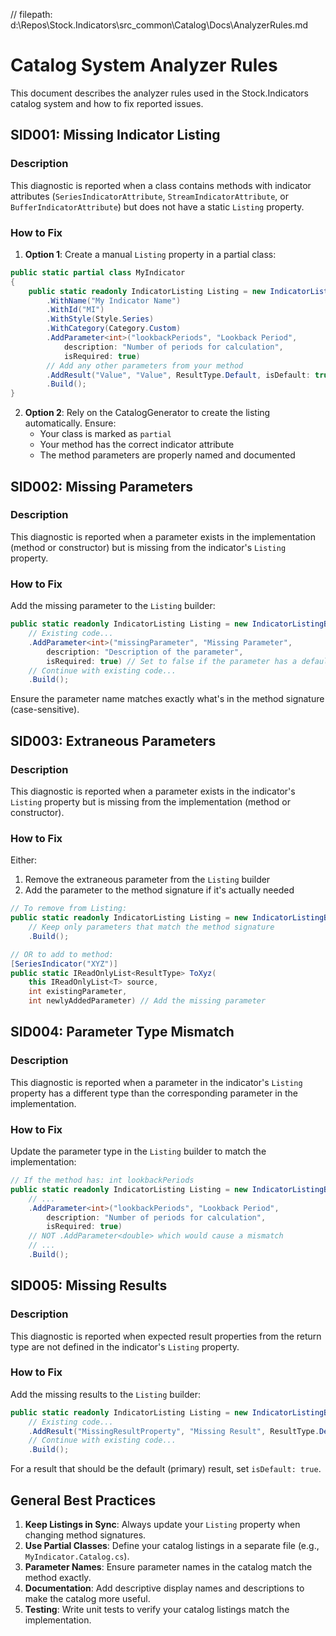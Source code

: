 // filepath: d:\Repos\Stock.Indicators\src\_common\Catalog\Docs\AnalyzerRules.md
# Catalog System Analyzer Rules

This document describes the analyzer rules used in the Stock.Indicators catalog system and how to fix reported issues.

## SID001: Missing Indicator Listing

### Description
This diagnostic is reported when a class contains methods with indicator attributes (`SeriesIndicatorAttribute`, `StreamIndicatorAttribute`, or `BufferIndicatorAttribute`) but does not have a static `Listing` property.

### How to Fix
1. **Option 1**: Create a manual `Listing` property in a partial class:
```csharp
public static partial class MyIndicator
{
    public static readonly IndicatorListing Listing = new IndicatorListingBuilder()
        .WithName("My Indicator Name")
        .WithId("MI")
        .WithStyle(Style.Series)
        .WithCategory(Category.Custom)
        .AddParameter<int>("lookbackPeriods", "Lookback Period", 
            description: "Number of periods for calculation",
            isRequired: true)
        // Add any other parameters from your method
        .AddResult("Value", "Value", ResultType.Default, isDefault: true)
        .Build();
}
```

2. **Option 2**: Rely on the CatalogGenerator to create the listing automatically. Ensure:
   - Your class is marked as `partial`
   - Your method has the correct indicator attribute
   - The method parameters are properly named and documented

## SID002: Missing Parameters

### Description
This diagnostic is reported when a parameter exists in the implementation (method or constructor) but is missing from the indicator's `Listing` property.

### How to Fix
Add the missing parameter to the `Listing` builder:

```csharp
public static readonly IndicatorListing Listing = new IndicatorListingBuilder()
    // Existing code...
    .AddParameter<int>("missingParameter", "Missing Parameter", 
        description: "Description of the parameter",
        isRequired: true) // Set to false if the parameter has a default value
    // Continue with existing code...
    .Build();
```

Ensure the parameter name matches exactly what's in the method signature (case-sensitive).

## SID003: Extraneous Parameters

### Description
This diagnostic is reported when a parameter exists in the indicator's `Listing` property but is missing from the implementation (method or constructor).

### How to Fix
Either:
1. Remove the extraneous parameter from the `Listing` builder
2. Add the parameter to the method signature if it's actually needed

```csharp
// To remove from Listing:
public static readonly IndicatorListing Listing = new IndicatorListingBuilder()
    // Keep only parameters that match the method signature
    .Build();

// OR to add to method:
[SeriesIndicator("XYZ")]
public static IReadOnlyList<ResultType> ToXyz(
    this IReadOnlyList<T> source,
    int existingParameter,
    int newlyAddedParameter) // Add the missing parameter
```

## SID004: Parameter Type Mismatch

### Description
This diagnostic is reported when a parameter in the indicator's `Listing` property has a different type than the corresponding parameter in the implementation.

### How to Fix
Update the parameter type in the `Listing` builder to match the implementation:

```csharp
// If the method has: int lookbackPeriods
public static readonly IndicatorListing Listing = new IndicatorListingBuilder()
    // ...
    .AddParameter<int>("lookbackPeriods", "Lookback Period", 
        description: "Number of periods for calculation",
        isRequired: true)
    // NOT .AddParameter<double> which would cause a mismatch
    // ...
    .Build();
```

## SID005: Missing Results

### Description
This diagnostic is reported when expected result properties from the return type are not defined in the indicator's `Listing` property.

### How to Fix
Add the missing results to the `Listing` builder:

```csharp
public static readonly IndicatorListing Listing = new IndicatorListingBuilder()
    // Existing code...
    .AddResult("MissingResultProperty", "Missing Result", ResultType.Decimal, isDefault: false)
    // Continue with existing code...
    .Build();
```

For a result that should be the default (primary) result, set `isDefault: true`.

## General Best Practices

1. **Keep Listings in Sync**: Always update your `Listing` property when changing method signatures.
2. **Use Partial Classes**: Define your catalog listings in a separate file (e.g., `MyIndicator.Catalog.cs`).
3. **Parameter Names**: Ensure parameter names in the catalog match the method exactly.
4. **Documentation**: Add descriptive display names and descriptions to make the catalog more useful.
5. **Testing**: Write unit tests to verify your catalog listings match the implementation.
